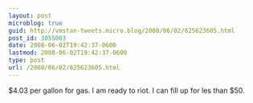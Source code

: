 ```yaml
---
layout: post
microblog: true
guid: http://vmstan-tweets.micro.blog/2008/06/02/825623605.html
post_id: 3055003
date: 2008-06-02T19:42:37-0600
lastmod: 2008-06-02T19:42:37-0600
type: post
url: /2008/06/02/825623605.html
---
```

$4.03 per gallon for gas. I am ready to riot. I can fill up for les than $50.
